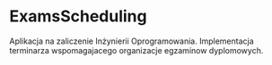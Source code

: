 # ExamsScheduling
Aplikacja na zaliczenie Inżynierii Oprogramowania.
Implementacja terminarza wspomagajacego organizacje egzaminow dyplomowych.
